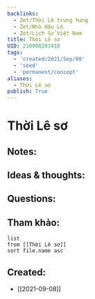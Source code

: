 ```yaml
---
backlinks:
  - Zet/Thời Lê trung hưng
  - Zet/Nhà Hậu Lê
  - Zet/Lịch Sử Việt Nam
title: Thời Lê sơ
UID: 210908203418
tags:
  - 'created/2021/Sep/08'
  - 'seed'
  - 'permanent/concept'
aliases:
  - Thời Lê sơ
publish: True
---
```

# Thời Lê sơ

## Notes:


## Ideas & thoughts:

## Questions:


## Tham khảo:
```dataview
list
from [[Thời Lê sơ]]
sort file.name asc
```
## Created:
- [[2021-09-08]]
